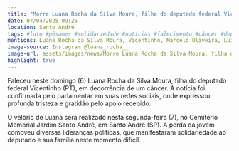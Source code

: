 ```yaml
---
title: "Morre Luana Rocha da Silva Moura, filha do deputado federal Vicentinho (PT)"
date: 07/04/2025 09:26
location: Santo André
tags: #luto #pêsames #solidariedade #notícias #falecimento #câncer #deputadovicentinho #santoandré #política #família #abc360noticias
mentions: Luana Rocha da Silva Moura, Vicentinho, Marcelo Oliveira, Luiz Fernando Teixeira, Ana Nice, Luana Eloá, Eduardo Suplicy, Patty Ferreira.
image-source: Instagram @luana_rocha__
image-url: assets/images/news/Morre Luana Rocha da Silva Moura, filha do deputado federal Vicentinho (PT).jpg
highlight: true
---
```


Faleceu neste domingo (6) Luana Rocha da Silva Moura, filha do deputado federal Vicentinho (PT), em decorrência de um câncer. A notícia foi confirmada pelo parlamentar em suas redes sociais, onde expressou profunda tristeza e gratidão pelo apoio recebido.

O velório de Luana será realizado nesta segunda-feira (7), no Cemitério Memorial Jardim Santo André, em Santo André (SP). A perda da jovem comoveu diversas lideranças políticas, que manifestaram solidariedade ao deputado e sua família neste momento difícil.
